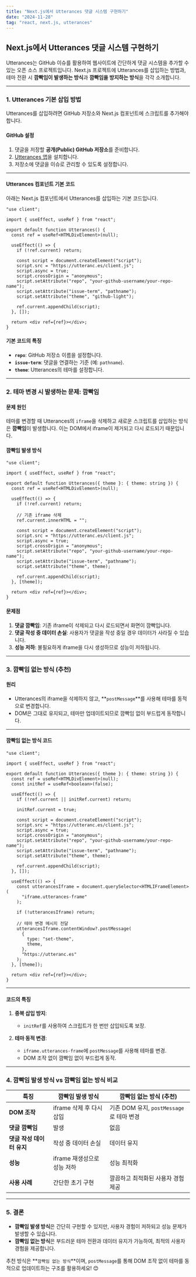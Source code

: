 ```yaml
---
title: "Next.js에서 Utterances 댓글 시스템 구현하기"
date: "2024-11-28"
tag: "react, next.js, utterances"
---
```


## **Next.js에서 Utterances 댓글 시스템 구현하기**

Utterances는 GitHub 이슈를 활용하여 웹사이트에 간단하게 댓글 시스템을 추가할 수 있는 오픈 소스 프로젝트입니다. Next.js 프로젝트에 Utterances를 삽입하는 방법과, 테마 전환 시 **깜빡임이 발생하는 방식**과 **깜빡임을 방지하는 방식**을 각각 소개합니다.

---

### **1. Utterances 기본 삽입 방법**

Utterances를 삽입하려면 GitHub 저장소와 Next.js 컴포넌트에 스크립트를 추가해야 합니다.

#### **GitHub 설정**

1. 댓글을 저장할 **공개(Public) GitHub 저장소**를 준비합니다.
2. [Utterances 앱](https://github.com/apps/utterances)을 설치합니다.
3. 저장소에 댓글을 이슈로 관리할 수 있도록 설정합니다.

---

#### **Utterances 컴포넌트 기본 코드**

아래는 Next.js 컴포넌트에서 Utterances를 삽입하는 기본 코드입니다.

```tsx
"use client";

import { useEffect, useRef } from "react";

export default function Utterances() {
  const ref = useRef<HTMLDivElement>(null);

  useEffect(() => {
    if (!ref.current) return;

    const script = document.createElement("script");
    script.src = "https://utteranc.es/client.js";
    script.async = true;
    script.crossOrigin = "anonymous";
    script.setAttribute("repo", "your-github-username/your-repo-name");
    script.setAttribute("issue-term", "pathname");
    script.setAttribute("theme", "github-light");

    ref.current.appendChild(script);
  }, []);

  return <div ref={ref}></div>;
}
```

#### **기본 코드의 특징**

- **`repo`**: GitHub 저장소 이름을 설정합니다.
- **`issue-term`**: 댓글을 연결하는 기준 (예: `pathname`).
- **`theme`**: Utterances의 테마를 설정합니다.

---

### **2. 테마 변경 시 발생하는 문제: 깜빡임**

#### **문제 원인**

테마를 변경할 때 Utterances의 `iframe`을 삭제하고 새로운 스크립트를 삽입하는 방식은 **깜빡임**이 발생합니다. 이는 DOM에서 iframe이 제거되고 다시 로드되기 때문입니다.

#### **깜빡임 발생 방식**

```tsx
"use client";

import { useEffect, useRef } from "react";

export default function Utterances({ theme }: { theme: string }) {
  const ref = useRef<HTMLDivElement>(null);

  useEffect(() => {
    if (!ref.current) return;

    // 기존 iframe 삭제
    ref.current.innerHTML = "";

    const script = document.createElement("script");
    script.src = "https://utteranc.es/client.js";
    script.async = true;
    script.crossOrigin = "anonymous";
    script.setAttribute("repo", "your-github-username/your-repo-name");
    script.setAttribute("issue-term", "pathname");
    script.setAttribute("theme", theme);

    ref.current.appendChild(script);
  }, [theme]);

  return <div ref={ref}></div>;
}
```

#### **문제점**

1. **댓글 깜빡임**: 기존 iframe이 삭제되고 다시 로드되면서 화면이 깜빡입니다.
2. **댓글 작성 중 데이터 손실**: 사용자가 댓글을 작성 중일 경우 데이터가 사라질 수 있습니다.
3. **성능 저하**: 불필요하게 iframe을 다시 생성하므로 성능이 저하됩니다.

---

### **3. 깜빡임 없는 방식 (추천)**

#### **원리**

- Utterances의 iframe을 삭제하지 않고, **`postMessage`**를 사용해 테마를 동적으로 변경합니다.
- DOM은 그대로 유지되고, 테마만 업데이트되므로 깜빡임 없이 부드럽게 동작합니다.

---

#### **깜빡임 없는 방식 코드**

```tsx
"use client";

import { useEffect, useRef } from "react";

export default function Utterances({ theme }: { theme: string }) {
  const ref = useRef<HTMLDivElement>(null);
  const initRef = useRef<boolean>(false);

  useEffect(() => {
    if (!ref.current || initRef.current) return;

    initRef.current = true;

    const script = document.createElement("script");
    script.src = "https://utteranc.es/client.js";
    script.async = true;
    script.crossOrigin = "anonymous";
    script.setAttribute("repo", "your-github-username/your-repo-name");
    script.setAttribute("issue-term", "pathname");
    script.setAttribute("theme", theme);

    ref.current.appendChild(script);
  }, []);

  useEffect(() => {
    const utterancesIframe = document.querySelector<HTMLIFrameElement>(
      "iframe.utterances-frame"
    );

    if (!utterancesIframe) return;

    // 테마 변경 메시지 전달
    utterancesIframe.contentWindow?.postMessage(
      {
        type: "set-theme",
        theme,
      },
      "https://utteranc.es"
    );
  }, [theme]);

  return <div ref={ref}></div>;
}
```

---

#### **코드의 특징**

1. **중복 삽입 방지**:

   - `initRef`를 사용하여 스크립트가 한 번만 삽입되도록 보장.

2. **테마 동적 변경**:
   - `iframe.utterances-frame`에 `postMessage`를 사용해 테마를 변경.
   - DOM 조작 없이 깜빡임 없이 부드럽게 동작.

---

### **4. 깜빡임 발생 방식 vs 깜빡임 없는 방식 비교**

| **특징**                  | **깜빡임 발생 방식**        | **깜빡임 없는 방식 (추천)**              |
| ------------------------- | --------------------------- | ---------------------------------------- |
| **DOM 조작**              | iframe 삭제 후 다시 삽입    | 기존 DOM 유지, `postMessage`로 테마 변경 |
| **댓글 깜빡임**           | 발생                        | 없음                                     |
| **댓글 작성 데이터 유지** | 작성 중 데이터 손실         | 데이터 유지                              |
| **성능**                  | iframe 재생성으로 성능 저하 | 성능 최적화                              |
| **사용 사례**             | 간단한 초기 구현            | 깔끔하고 최적화된 사용자 경험 제공       |

---

### **5. 결론**

- **깜빡임 발생 방식**은 간단히 구현할 수 있지만, 사용자 경험이 저하되고 성능 문제가 발생할 수 있습니다.
- **깜빡임 없는 방식**은 부드러운 테마 전환과 데이터 유지가 가능하여, 최적의 사용자 경험을 제공합니다.

추천 방식은 **`깜빡임 없는 방식`**이며, `postMessage`를 통해 DOM 조작 없이 테마를 동적으로 업데이트하는 구조를 활용하세요! 😊
